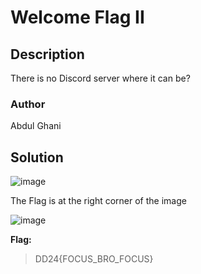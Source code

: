 # Welcome Flag II

## Description
There is no Discord server where it can be?

### Author
Abdul Ghani

## Solution


![image](https://github.com/0xZainRaza/DevDay24-CTF-Writeups/assets/154006182/fa8fd7d3-1ae8-4baa-9ff7-e4f21e58256b)

The Flag is at the right corner of the image

![image](https://github.com/0xZainRaza/DevDay24-CTF-Writeups/assets/154006182/43273249-714c-41af-9fbf-64aa5d855e01)


**Flag:** 
> DD24{FOCUS_BRO_FOCUS}
